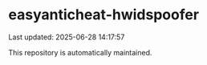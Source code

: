 # easyanticheat-hwidspoofer

Last updated: 2025-06-28 14:17:57

This repository is automatically maintained.
